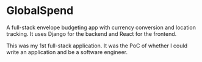 # GlobalSpend
A full-stack envelope budgeting app with currency conversion and location tracking.  It uses Django for the backend and React for the frontend.

This was my 1st full-stack application.  It was the PoC of whether I could write an application and be a software engineer.  
